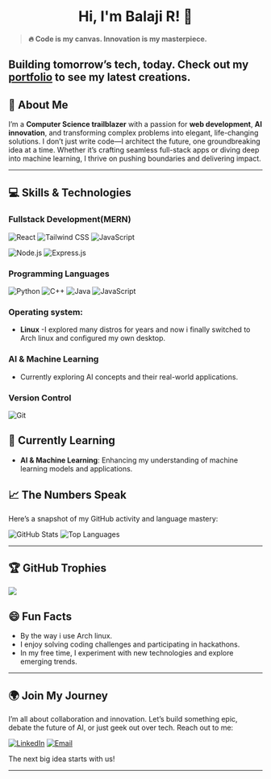 <div align="center">
 

# Hi, I'm Balaji R! 👋
</div>


> **🔥 Code is my canvas. Innovation is my masterpiece.**

Building tomorrow’s tech, today. Check out my [portfolio](https://balajirkb.netlify.app/) to see my latest creations.
---

## 🚀 About Me
I’m a **Computer Science trailblazer** with a passion for **web development**, **AI innovation**, and transforming complex problems into elegant, life-changing solutions. I don’t just write code—I architect the future, one groundbreaking idea at a time. Whether it’s crafting seamless full-stack apps or diving deep into machine learning, I thrive on pushing boundaries and delivering impact.

---
## 💻 Skills & Technologies


### Fullstack Development(MERN)
 ![React](https://img.shields.io/badge/-React-61DAFB?style=flat&logo=react&logoColor=white)   ![Tailwind CSS](https://img.shields.io/badge/-TailwindCSS-06B6D4?style=flat&logo=tailwind-css&logoColor=white)  ![JavaScript](https://img.shields.io/badge/-JavaScript-F7DF1E?style=flat&logo=javascript&logoColor=white)

 ![Node.js](https://img.shields.io/badge/-Node.js-8CC84B?style=flat&logo=node.js&logoColor=white) ![Express.js](https://img.shields.io/badge/-Express.js-000000?style=flat&logo=express&logoColor=white)

### Programming Languages
 ![Python](https://img.shields.io/badge/-Python-3776AB?style=flat&logo=python&logoColor=white)  ![C++](https://img.shields.io/badge/-C++-00599C?style=flat&logo=cplusplus&logoColor=white)  ![Java](https://img.shields.io/badge/-Java-007396?style=flat&logo=java&logoColor=white) ![JavaScript](https://img.shields.io/badge/-JavaScript-F7DF1E?style=flat&logo=javascript&logoColor=white)

### Operating system:

- **Linux** -I explored many distros for years and now i finally switched to Arch linux and configured my own desktop.

  
### AI & Machine Learning
- Currently exploring AI concepts and their real-world applications.

### Version Control
 ![Git](https://img.shields.io/badge/-Git-F05032?style=flat&logo=git&logoColor=white)

## 🌱 Currently Learning
- **AI & Machine Learning**: Enhancing my understanding of machine learning models and applications.


## 📈 The Numbers Speak
Here’s a snapshot of my GitHub activity and language mastery:

![GitHub Stats](https://github-readme-stats.vercel.app/api?username=balajirkb&show_icons=true&theme=dark) ![Top Languages](https://github-readme-stats.vercel.app/api/top-langs/?username=balajirkb&layout=compact&theme=dark)  

---
## 🏆 GitHub Trophies
![](https://github-profile-trophy.vercel.app/?username=balajirkb&theme=tokyonight&no-frame=true&no-bg=false&margin-w=4)



## 😄 Fun Facts
- By the way i use Arch linux.
- I enjoy solving coding challenges and participating in hackathons.
- In my free time, I experiment with new technologies and explore emerging trends.

---

## 🌍 Join My Journey
I’m all about collaboration and innovation. Let’s build something epic, debate the future of AI, or just geek out over tech. Reach out to me:  


[![LinkedIn](https://img.shields.io/badge/LinkedIn-0077B5?style=for-the-badge&logo=linkedin&logoColor=white)](https://www.linkedin.com/in/balaji-rkb/) [![Email](https://img.shields.io/badge/Email-D14836?style=for-the-badge&logo=gmail&logoColor=white)](mailto:balaji648balaji@gmail.com)  

The next big idea starts with us!

---
</div>
